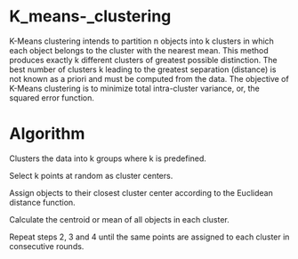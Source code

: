 # K_means-_clustering
K-Means clustering intends to partition n objects into k clusters in which each object belongs to the cluster with the nearest mean. This method produces exactly k different clusters of greatest possible distinction. The best number of clusters k leading to the greatest separation (distance) is not known as a priori and must be computed from the data. The objective of K-Means clustering is to minimize total intra-cluster variance, or, the squared error function.

# Algorithm
Clusters the data into k groups where k  is predefined.

Select k points at random as cluster centers.

Assign objects to their closest cluster center according to the Euclidean distance function.

Calculate the centroid or mean of all objects in each cluster.

Repeat steps 2, 3 and 4 until the same points are assigned to each cluster in consecutive rounds.
